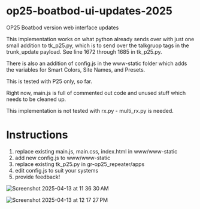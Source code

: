 # op25-boatbod-ui-updates-2025
OP25 Boatbod version web interface updates

This implementation works on what python already sends over with just one small addition to tk_p25.py, which is to send over the talkgruop tags in the trunk_update payload. See line 1672 through 1685 in tk_p25.py.

There is also an addition of config.js in the www-static folder which adds the variables for Smart Colors, Site Names, and Presets.

This is tested with P25 only, so far. 

Right now, main.js is full of commented out code and unused stuff which needs to be cleaned up.

This implementation is not tested with rx.py - multi_rx.py is needed.

# Instructions

1. replace existing main.js, main.css, index.html in www/www-static
2. add new config.js to www/www-static
3. replace existing tk_p25.py in gr-op25_repeater/apps
4. edit config.js to suit your systems
5. provide feedback!
   
![Screenshot 2025-04-13 at 11 36 30 AM](https://github.com/user-attachments/assets/90ceabfc-8b25-42e7-a200-57253e5402ba)

![Screenshot 2025-04-13 at 12 17 27 PM](https://github.com/user-attachments/assets/03597118-a575-492f-a7d0-29af56b93057)
